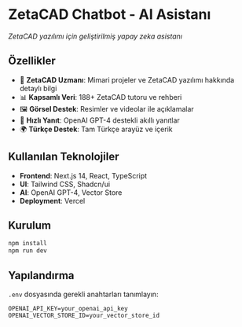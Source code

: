 # ZetaCAD Chatbot - AI Asistanı

_ZetaCAD yazılımı için geliştirilmiş yapay zeka asistanı_

## Özellikler

- 🏢 **ZetaCAD Uzmanı**: Mimari projeler ve ZetaCAD yazılımı hakkında detaylı bilgi
- 📊 **Kapsamlı Veri**: 188+ ZetaCAD tutoru ve rehberi
- 🖼️ **Görsel Destek**: Resimler ve videolar ile açıklamalar
- 🚀 **Hızlı Yanıt**: OpenAI GPT-4 destekli akıllı yanıtlar
- 🌍 **Türkçe Destek**: Tam Türkçe arayüz ve içerik

## Kullanılan Teknolojiler

- **Frontend**: Next.js 14, React, TypeScript
- **UI**: Tailwind CSS, Shadcn/ui
- **AI**: OpenAI GPT-4, Vector Store
- **Deployment**: Vercel

## Kurulum

```bash
npm install
npm run dev
```

## Yapılandırma

`.env` dosyasında gerekli anahtarları tanımlayın:

```env
OPENAI_API_KEY=your_openai_api_key
OPENAI_VECTOR_STORE_ID=your_vector_store_id
```

